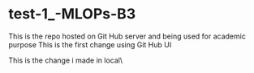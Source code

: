 # test-1_-MLOPs-B3
This is the repo hosted on Git Hub server and being used for academic purpose
This is the first change using Git Hub UI

This is the change i made in local\
